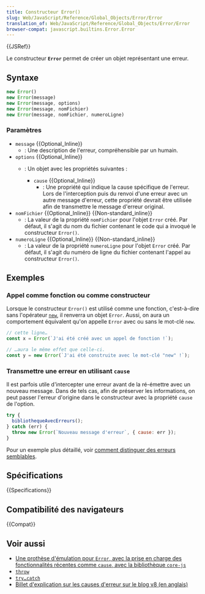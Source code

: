 ```yaml
---
title: Constructeur Error()
slug: Web/JavaScript/Reference/Global_Objects/Error/Error
translation_of: Web/JavaScript/Reference/Global_Objects/Error/Error
browser-compat: javascript.builtins.Error.Error
---
```


{{JSRef}}

Le constructeur **`Error`** permet de créer un objet représentant une erreur.

## Syntaxe

```js
new Error()
new Error(message)
new Error(message, options)
new Error(message, nomFichier)
new Error(message, nomFichier, numeroLigne)
```

### Paramètres

- `message` {{Optional_Inline}}
  - : Une description de l'erreur, compréhensible par un humain.
- `options` {{Optional_Inline}}
  - : Un objet avec les propriétés suivantes&nbsp;:

    - `cause` {{Optional_Inline}}
      - : Une propriété qui indique la cause spécifique de l'erreur. Lors de l'interception puis du renvoi d'une erreur avec un autre message d'erreur, cette propriété devrait être utilisée afin de transmettre le message d'erreur original.
- `nomFichier` {{Optional_Inline}} {{Non-standard_inline}}
  - : La valeur de la propriété `nomFichier` pour l'objet `Error` créé. Par défaut, il s'agit du nom du fichier contenant le code qui a invoqué le constructeur `Error()`.
- `numeroLigne` {{Optional_Inline}} {{Non-standard_inline}}
  - : La valeur de la propriété `numeroLigne` pour l'objet `Error` créé. Par défaut, il s'agit du numéro de ligne du fichier contenant l'appel au constructeur `Error()`.

## Exemples

### Appel comme fonction ou comme constructeur

Lorsque le constructeur `Error()` est utilisé comme une fonction, c'est-à-dire sans l'opérateur [`new`](/fr/docs/Web/JavaScript/Reference/Operators/new), il renverra un objet `Error`. Aussi, on aura un comportement équivalent qu'on appelle `Error` avec ou sans le mot-clé `new`.

```js
// cette ligne…
const x = Error(`J'ai été créé avec un appel de fonction !`);

// …aura le même effet que celle-ci.
const y = new Error(`J'ai été construite avec le mot-clé "new" !`);
```

### Transmettre une erreur en utilisant `cause`

Il est parfois utile d'intercepter une erreur avant de la ré-émettre avec un nouveau message. Dans de tels cas, afin de préserver les informations, on peut passer l'erreur d'origine dans le constructeur avec la propriété `cause` de l'option.

```js
try {
  bibliothequeAvecErreurs();
} catch (err) {
  throw new Error(`Nouveau message d'erreur`, { cause: err });
}
```

Pour un exemple plus détaillé, voir [comment distinguer des erreurs semblables](/fr/docs/Web/JavaScript/Reference/Global_Objects/Error#distinguer_des_erreurs_semblables).

## Spécifications

{{Specifications}}

## Compatibilité des navigateurs

{{Compat}}

## Voir aussi

- [Une prothèse d'émulation pour `Error`, avec la prise en charge des fonctionnalités récentes comme `cause`, avec la bibliothèque `core-js`](https://github.com/zloirock/core-js#ecmascript-error)
- [`throw`](/fr/docs/Web/JavaScript/Reference/Statements/throw)
- [`try…catch`](/fr/docs/Web/JavaScript/Reference/Statements/try...catch)
- [Billet d'explication sur les causes d'erreur sur le blog v8 (en anglais)](https://v8.dev/features/error-cause)
